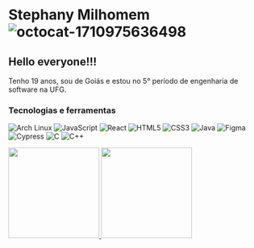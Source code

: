 # Stephany Milhomem ![octocat-1710975636498](https://github.com/user-attachments/assets/9913bea9-4e49-46bc-a127-3b4abf3a5517)

## Hello everyone!!!

Tenho 19 anos, sou de Goiás e estou no 5° período de engenharia de software na UFG.

### Tecnologias e ferramentas

![Arch Linux](https://cdn.jsdelivr.net/gh/devicons/devicon@latest/icons/archlinux/archlinux-original.svg)
![JavaScript](https://cdn.jsdelivr.net/gh/devicons/devicon@latest/icons/javascript/javascript-plain.svg)
![React](https://cdn.jsdelivr.net/gh/devicons/devicon@latest/icons/react/react-original.svg)
![HTML5](https://cdn.jsdelivr.net/gh/devicons/devicon@latest/icons/html5/html5-original.svg)
![CSS3](https://cdn.jsdelivr.net/gh/devicons/devicon@latest/icons/css3/css3-original.svg)
![Java](https://cdn.jsdelivr.net/gh/devicons/devicon@latest/icons/java/java-original.svg)
![Figma](https://cdn.jsdelivr.net/gh/devicons/devicon@latest/icons/figma/figma-original.svg)
![Cypress](https://cdn.jsdelivr.net/gh/devicons/devicon@latest/icons/cypressio/cypressio-original.svg)
![C](https://cdn.jsdelivr.net/gh/devicons/devicon@latest/icons/c/c-original.svg)
![C++](https://cdn.jsdelivr.net/gh/devicons/devicon@latest/icons/cplusplus/cplusplus-original.svg)

<div>
<a href="https://github.com/StephanyMil">
<img loading="lazy" height="180em" src="https://github-readme-stats.vercel.app/api/top-langs/?username=StephanyMil&layout=compact&langs_count=7&theme=dracula"/>
<img loading="lazy" height="180em" src="https://github-readme-stats.vercel.app/api?username=StephanyMil&show_icons=true&theme=dracula&include_all_commits=true&count_private=true"/>
</div>
